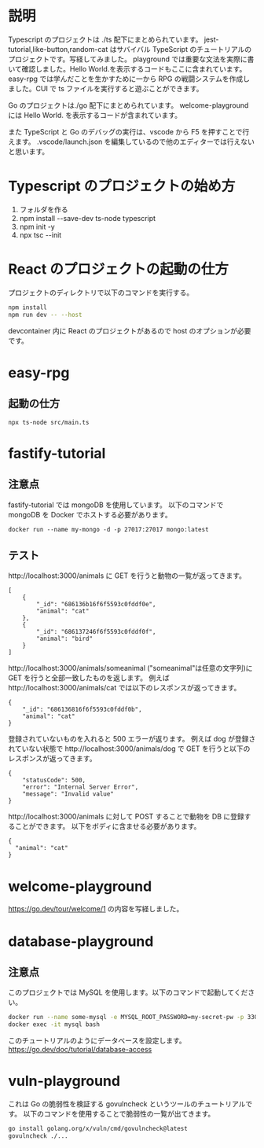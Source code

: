 # 説明

Typescript のプロジェクトは ./ts 配下にまとめられています。
jest-tutorial,like-button,random-cat はサバイバル TypeScript のチュートリアルのプロジェクトです。写経してみました。
playground では重要な文法を実際に書いて確認しました。Hello World.を表示するコードもここに含まれています。
easy-rpg では学んだことを生かすために一から RPG の戦闘システムを作成しました。CUI で ts ファイルを実行すると遊ぶことができます。

Go のプロジェクトは./go 配下にまとめられています。
welcome-playground には Hello World. を表示するコードが含まれています。

また TypeScript と Go のデバッグの実行は、vscode から F5 を押すことで行えます。
.vscode/launch.json を編集しているので他のエディターでは行えないと思います。

# Typescript のプロジェクトの始め方

1. フォルダを作る
2. npm install --save-dev ts-node typescript
3. npm init -y
4. npx tsc --init

# React のプロジェクトの起動の仕方

プロジェクトのディレクトリで以下のコマンドを実行する。

```bash
npm install
npm run dev -- --host
```

devcontainer 内に React のプロジェクトがあるので host のオプションが必要です。

# easy-rpg

## 起動の仕方

```
npx ts-node src/main.ts
```

# fastify-tutorial

## 注意点

fastify-tutorial では mongoDB を使用しています。
以下のコマンドで mongoDB を Docker でホストする必要があります。

```
docker run --name my-mongo -d -p 27017:27017 mongo:latest
```

## テスト

http://localhost:3000/animals に GET を行うと動物の一覧が返ってきます。

```
[
    {
        "_id": "686136b16f6f5593c0fddf0e",
        "animal": "cat"
    },
    {
        "_id": "686137246f6f5593c0fddf0f",
        "animal": "bird"
    }
]
```

http://localhost:3000/animals/someanimal ("someanimal"は任意の文字列)に GET を行うと全部一致したものを返します。
例えば http://localhost:3000/animals/cat では以下のレスポンスが返ってきます。

```
{
    "_id": "686136816f6f5593c0fddf0b",
    "animal": "cat"
}
```

登録されていないものを入れると 500 エラーが返ります。
例えば dog が登録されていない状態で http://localhost:3000/animals/dog で GET を行うと以下のレスポンスが返ってきます。

```
{
    "statusCode": 500,
    "error": "Internal Server Error",
    "message": "Invalid value"
}
```

http://localhost:3000/animals に対して POST することで動物を DB に登録することができます。
以下をボディに含ませる必要があります。

```
{
  "animal": "cat"
}
```

# welcome-playground

https://go.dev/tour/welcome/1 の内容を写経しました。

# database-playground

## 注意点

このプロジェクトでは MySQL を使用します。以下のコマンドで起動してください。

```bash
docker run --name some-mysql -e MYSQL_ROOT_PASSWORD=my-secret-pw -p 3306:3306 -d mysql:latest
docker exec -it mysql bash
```

このチュートリアルのようにデータベースを設定します。
https://go.dev/doc/tutorial/database-access

# vuln-playground

これは Go の脆弱性を検証する govulncheck というツールのチュートリアルです。
以下のコマンドを使用することで脆弱性の一覧が出てきます。

```bash
go install golang.org/x/vuln/cmd/govulncheck@latest
govulncheck ./...
```
